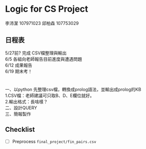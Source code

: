 # Logic for CS Project
李沛潔 107971023
邱柏森 107753029

## 日程表
5/27前? 完成 CSV檔整理與輸出  
6/5 各組向老師報告目前進度與遭遇問題  
6/12 成果報告  
6/19 期末考！  

# 
一、以python 先整理csv檔，轉換成prolog語法，並輸出成prolog的KB  
   1.CSV檔：老師建議可只取B、D、E欄位就好。  
   2.輸出格式：長啥樣？  
二、設計QUERY  
三、簡報製作  

## Checklist

- [ ] Preprocess `final_project/fin_pairs.csv`
